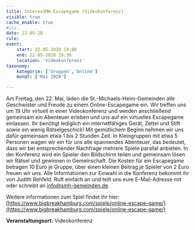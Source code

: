 ```yaml
---
title: InteresSMH Escapegame (Videokonferenz)
visible: true
cache_enable: true
#ics: 
date: 22-05-20
rule: 
event:
	start: 22-05-2020 19:00
	end: 22-05-2020 20:30
	location: 'Videokonferenz'
taxonomy:
	kategorie: ['Gruppen','Online']
	monat: ['Mai 2020']

---
```

Am Freitag, den 22. Mai, laden die St.-Michaels-Heim-Gemeinden alle Geschwister und Freude zu einem Online-Escapegame ein. Wir treffen uns um 19 Uhr virtuell in einer Videokonferenz und werden anschließend gemeinsam ein Abenteuer erleben und uns auf ein virtuelles Escapegame einlassen. Ihr benötigt lediglich ein internetfähiges Gerät, Zettel und Stift sowie ein wenig Rätselgeschick! Mit gemütlichem Beginn nehmen wir uns dafür gemeinsam etwa 1 bis 2 Stunden Zeit. In Kleingruppen mit etwa 5 Personen wagen wir ein für uns alle spannendes Abenteuer, das bedeutet, dass wir bei entsprechender Nachfrage mehrere Spiele parallal anbieten. In der Konferenz wird ein Spieler den Bildschirm teilen und gemeinsam lösen wir Rätsel und gewinnen in Gemeinschaft. Die Kosten für ein Escapegame betragen 10 Euro je Gruppe, über einen kleinen Beitrag je Spieler von 2 Euro freuen wir uns. Alle Informationen zur Einwahl in die Konferenz bekommt ihr von Judith Rehfeld. Ruft einfach an und teilt uns eure E-Mail-Adresse mit oder schreibt an info@smh-gemeinden.de.

Weitere informationen zum Spiel findet ihr hier: [https://www.bigbreakhamburg.com/spiele/online-escape-game/](https://www.bigbreakhamburg.com/spiele/online-escape-game/)




**Veranstaltungsort:** Videokonferenz


